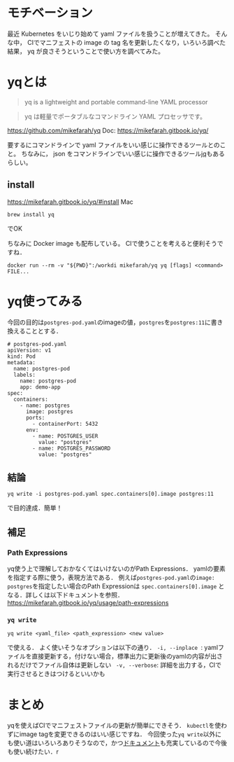 # モチベーション
最近 Kubernetes をいじり始めて yaml ファイルを扱うことが増えてきた。
そんな中， CIでマニフェストの image の tag 名を更新したくなり，いろいろ調べた結果， yq が良さそうということで使い方を調べてみた。

# yqとは
> yq is a lightweight and portable command-line YAML processor

> yq は軽量でポータブルなコマンドライン YAML プロセッサです。

https://github.com/mikefarah/yq
Doc: https://mikefarah.gitbook.io/yq/

要するにコマンドラインで yaml ファイルをいい感じに操作できるツールとのこと。
ちなみに， json をコマンドラインでいい感じに操作できるツール[jq](https://github.com/stedolan/jq)もあるらしい。

## install
https://mikefarah.gitbook.io/yq/#install
Mac

```
brew install yq
```
でOK

ちなみに Docker image も配布している。
CIで使うことを考えると便利そうですね．
```
docker run --rm -v "${PWD}":/workdi mikefarah/yq yq [flags] <command> FILE...
```
# yq使ってみる
今回の目的は`postgres-pod.yaml`のimageの値，`postgres`を`postgres:11`に書き換えることとする．

```
# postgres-pod.yaml
apiVersion: v1
kind: Pod
metadata:
  name: postgres-pod
  labels:
    name: postgres-pod
    app: demo-app
spec:
  containers:
    - name: postgres
      image: postgres
      ports:
        - containerPort: 5432
      env:
        - name: POSTGRES_USER
          value: "postgres"
        - name: POSTGRES_PASSWORD
          value: "postgres"
```

## 結論
```
yq write -i postgres-pod.yaml spec.containers[0].image postgres:11
```
で目的達成．簡単！

## 補足
### Path Expressions
yq使う上で理解しておかなくてはいけないのがPath Expressions．
yamlの要素を指定する際に使う，表現方法である．
例えば`postgres-pod.yaml`の`image: postgres`を指定したい場合のPath Expressionは
`spec.containers[0].image`
となる．詳しくは以下ドキュメントを参照．
https://mikefarah.gitbook.io/yq/usage/path-expressions

### `yq write`
```
yq write <yaml_file> <path_expression> <new value>
```
で使える．
よく使いそうなオプションは以下の通り．
`-i, --inplace `: yamlファイルを直接更新する，付けない場合，標準出力に更新後のyamlの内容が出されるだけでファイル自体は更新しない
` -v, --verbose`: 詳細を出力する，CIで実行させるときはつけるといいかも

# まとめ
yqを使えばCIでマニフェストファイルの更新が簡単にできそう．
`kubectl`を使わずにimage tagを変更できるのはいい感じですね．
今回使った`yq write`以外にも使い道はいろいろありそうなので，かつ[ドキュメント](https://mikefarah.gitbook.io/yq/)も充実しているので今後も使い続けたい．r
